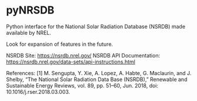 # pyNRSDB
Python interface for the National Solar Radiation Database (NSRDB) made available by NREL.

Look for expansion of features in the future.

NSRDB Site: https://nsrdb.nrel.gov/
NSRDB API Documentation: https://nsrdb.nrel.gov/data-sets/api-instructions.html

References:
[1] M. Sengupta, Y. Xie, A. Lopez, A. Habte, G. Maclaurin, and J. Shelby, “The National Solar Radiation Data Base (NSRDB),” Renewable and Sustainable Energy Reviews, vol. 89, pp. 51–60, Jun. 2018, doi: 10.1016/j.rser.2018.03.003.
